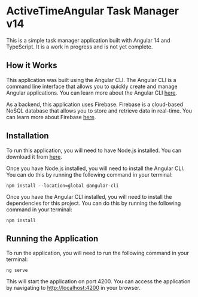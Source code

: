 # ActiveTimeAngular Task Manager v14

This is a simple task manager application built with Angular 14 and TypeScript. It is a work in progress and is not yet complete.

## How it Works

This application was built using the Angular CLI. The Angular CLI is a command line interface that allows you to quickly create and manage Angular applications. You can learn more about the Angular CLI [here](https://cli.angular.io/).

As a backend, this application uses Firebase. Firebase is a cloud-based NoSQL database that allows you to store and retrieve data in real-time. You can learn more about Firebase [here](https://firebase.google.com/).

## Installation
To run this application, you will need to have Node.js installed. You can download it from [here](https://nodejs.org/en/).

Once you have Node.js installed, you will need to install the Angular CLI. You can do this by running the following command in your terminal:

    npm install --location=global @angular-cli

Once you have the Angular CLI installed, you will need to install the dependencies for this project. You can do this by running the following command in your terminal:

    npm install
  
## Running the Application

To run the application, you will need to run the following command in your terminal:

    ng serve

This will start the application on port 4200. You can access the application by navigating to [http://localhost:4200](http://localhost:4200) in your browser.
